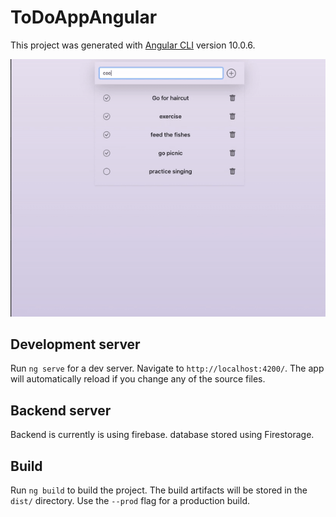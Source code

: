 # ToDoAppAngular

This project was generated with [Angular CLI](https://github.com/angular/angular-cli) version 10.0.6.

![preview](./todolist.gif)

## Development server

Run `ng serve` for a dev server. Navigate to `http://localhost:4200/`. The app will automatically reload if you change any of the source files.

## Backend server

Backend is currently is using firebase. database stored using Firestorage.

## Build

Run `ng build` to build the project. The build artifacts will be stored in the `dist/` directory. Use the `--prod` flag for a production build.
